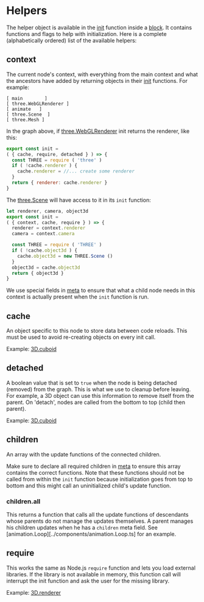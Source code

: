 # Helpers

The helper object is available in the [init](init.md) function inside a [block](block.md). It contains functions and flags to help with initialization. Here is a complete (alphabetically ordered) list of the available helpers:

## context

The current node's context, with everything from the main context and what the ancestors have added by returning objects in their [init](init.md) functions. For example:

```ascii
[ main        ]
[ three.WebGLRenderer ]
[ animate   ]
[ three.Scene  ]
[ three.Mesh ]
```

In the graph above, if [three.WebGLRenderer](../components/three.WebGLRenderer) init returns the renderer, like this:

```Javascript
export const init =
( { cache, require, detached } ) => {
  const THREE = require ( 'three' )
  if ( !cache.renderer ) {
    cache.renderer = //... create some renderer
  }
  return { renderer: cache.renderer }
}
```

The [three.Scene](../components/three.Scene.ts#L5) will have access to it in its `init` function:

```Javascript
let renderer, camera, object3d
export const init =
( { context, cache, require } ) => {
  renderer = context.renderer
  camera = context.camera

  const THREE = require ( 'THREE' )
  if ( !cache.object3d ) {
    cache.object3d = new THREE.Scene ()
  }
  object3d = cache.object3d
  return { object3d }
}
```

We use special fields in [meta](meta.md) to ensure that what a child node needs in this context is actually present when the `init` function is run.

## cache

An object specific to this node to store data between code reloads. This must be used to avoid re-creating objects on every init call.

Example: [3D.cuboid](../components/3D.cuboid.ts#L3)

## detached

A boolean value that is set to `true` when the node is being detached (removed) from the graph. This is what we use to cleanup before leaving. For example, a 3D object can use this information to remove itself from the parent. On 'detach', nodes are called from the bottom to top (child then parent).

Example: [3D.cuboid](../components/3D.cuboid.ts#L15)

## children

An array with the update functions of the connected children.

Make sure to declare all required children in [meta](meta.md#children) to ensure this array contains the correct functions. Note that these functions should not be called from within the `init` function because initialization goes from top to bottom and this might call an uninitialized child's update function.

### children.all

This returns a function that calls all the update functions of descendants whose parents do not manage the updates themselves. A parent manages his children updates when he has a `children` meta field. See [animation.Loop][../components/animation.Loop.ts] for an example.

## require

This works the same as Node.js `require` function and lets you load external libraries. If the library is not available in memory, this function call will interrupt the init function and ask the user for the missing library.

Example: [3D.renderer](../components/3D.renderer.ts#L3)

